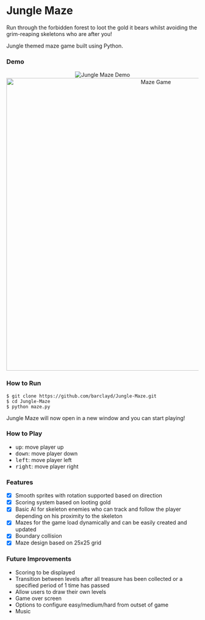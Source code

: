 # Jungle Maze 

Run through the forbidden forest to loot the gold it bears whilst avoiding the grim-reaping skeletons who are after you!

Jungle themed maze game built using Python.

### Demo

<p align="center">
  <img alt="Jungle Maze Demo" src='https://user-images.githubusercontent.com/39765499/52150389-bd3eb080-2667-11e9-984a-d9d774003c6c.gif'>

<img width="768" alt="Maze Game" src="https://user-images.githubusercontent.com/39765499/52150122-e6127600-2666-11e9-9386-f4ad49cdb895.png">
</p>

### How to Run

````
$ git clone https://github.com/barclayd/Jungle-Maze.git
$ cd Jungle-Maze
$ python maze.py
````
Jungle Maze will now open in a new window and you can start playing!

### How to Play

- <kbd>up</kbd>: move player up
- <kbd>down</kbd>: move player down
- <kbd>left</kbd>: move player left
- <kbd>right</kbd>: move player right

### Features

- [x] Smooth sprites with rotation supported based on direction
- [x] Scoring system based on looting gold
- [x] Basic AI for skeleton enemies who can track and follow the player depending on his proximity to the skeleton
- [x] Mazes for the game load dynamically and can be easily created and updated
- [x] Boundary collision
- [x] Maze design based on 25x25 grid

### Future Improvements

* Scoring to be displayed
* Transition between levels after all treasure has been collected or a specified period of 1 time has passed
* Allow users to draw their own levels
* Game over screen
* Options to configure easy/medium/hard from outset of game
* Music
